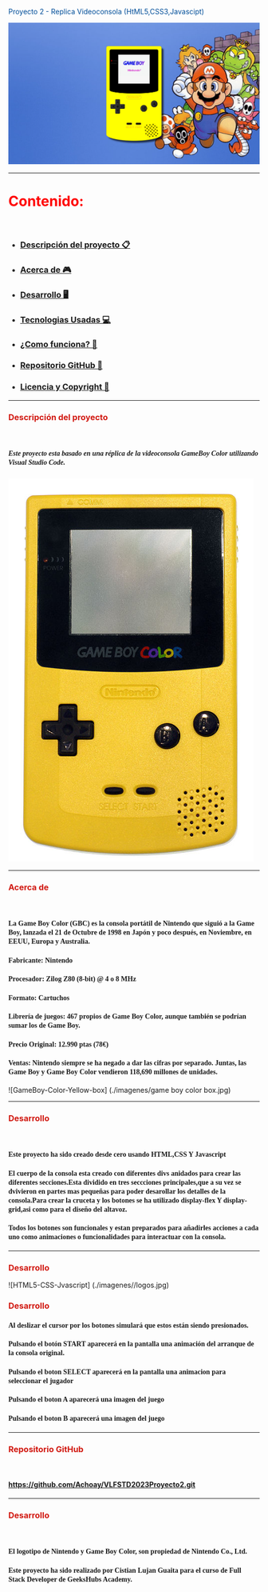 <span style= "color:#004e99">Proyecto 2 - Replica Videoconsola (HtML5,CSS3,Javascipt)


![Foto-final-proyecto](./imagenes/captura%20fianl%20del%20proyecto.png)

---

# <span style= "color:#ff0000"> Contenido:

<br>

- ### [Descripción del proyecto 📋](#Descripción-del-proyecto)
- ### [Acerca de 🎮](#Acerca)
- ### [Desarrollo 🖥️](#Desarrollo)
- ### [Tecnologias Usadas 💻](#Tecnologiasusadas)
- ### [¿Como funciona? 🔌](#ComoFunciona)
- ### [Repositorio GitHub 💾](#Repositorio)
- ### [Licencia y Copyright 📜](#Licencia)

---

### <span style="color:#d11911">Descripción del proyecto 
<br>

##### <span style="font-family:Verdana">Este proyecto esta basado en una réplica de la videoconsola GameBoy Color utilizando Visual Studio Code.

![GameBoy-Color-Yellow](./imagenes/Game-Boy-Color-Yellow.jpg)

---

### <span style= "color:#d11911">Acerca de <a id="Acerca"></a>

<br>

#### <span style="font-family:Verdana">La Game Boy Color (GBC) es la consola portátil de Nintendo que siguió a la Game Boy, lanzada el 21 de Octubre de 1998 en Japón y poco después, en Noviembre, en EEUU, Europa y Australia. 

  #### <span style="font-family:Verdana">Fabricante: Nintendo
  #### <span style="font-family:Verdana">Procesador: Zilog Z80 (8-bit) @ 4 o 8 MHz
  #### <span style="font-family:Verdana">Formato: Cartuchos
  #### <span style="font-family:Verdana">Librería de juegos: 467 propios de Game <span style="font-family:Verdana">Boy Color, aunque también se podrían sumar los de Game Boy.
  #### <span style="font-family:Verdana">Precio Original: 12.990 ptas (78€)
  #### <span style="font-family:Verdana">Ventas: Nintendo siempre se ha negado a dar las cifras por separado. Juntas, las Game Boy y Game Boy Color vendieron 118,690 millones de unidades.

![GameBoy-Color-Yellow-box] (./imagenes/game boy color box.jpg)

---

### <span style= "color:#d11911">Desarrollo<a id="Desarrollo"></a>

<br>

####  <span style="font-family:Verdana">Este proyecto ha sido creado desde cero usando HTML,CSS Y Javascript
#### <span style="font-family:Verdana">El cuerpo de la consola esta creado con diferentes divs anidados para crear las diferentes secciones.Esta dividido en tres seccciones principales,que a su vez se dvivieron en partes mas pequeñas para poder desarollar los detalles de la consola.Para crear la cruceta y los botones se ha utilizado display-flex Y display-grid,asi como para el diseño del altavoz.
#### <span style="font-family:Verdana">Todos los botones son funcionales y estan preparados para añadirles acciones a cada uno como animaciones o funcionalidades para interactuar con la consola.

---

### <span style= "color:#d11911">Desarrollo<a id="Tecnologias Utilizadas"></a>

![HTML5-CSS-Jvascript] (./imagenes//logos.jpg)

### <span style= "color:#d11911">Desarrollo<a id="¿Como funciona?"></a>

####  <span style="font-family:Verdana">Al deslizar el cursor por los botones simulará que estos están siendo presionados.
####  <span style="font-family:Verdana">Pulsando el botón **START** aparecerá en la pantalla una animación del arranque de la consola original.  
####  <span style="font-family:Verdana">Pulsando el boton **SELECT** aparecerá en la pantalla una animacion para seleccionar el jugador
####  <span style="font-family:Verdana">Pulsando el boton **A** aparecerá una imagen del juego
####  <span style="font-family:Verdana">Pulsando el boton **B** aparecerá una imagen del juego

---

### <span style= "color:#d11911">Repositorio GitHub
<a id="Repositorio"></a>

<br>

#### https://github.com/Achoay/VLFSTD2023Proyecto2.git

---

### <span style= "color:#d11911">Desarrollo<a id=" Licencia y Creditos"></a>


<br>


#### <span style="font-family:Verdana">El logotipo de Nintendo y Game Boy Color, son propiedad de Nintendo Co., Ltd. 
#### <span style="font-family:Verdana">Este proyecto ha sido realizado por Cistian Lujan Guaita para el curso de Full Stack Developer de GeeksHubs Academy.